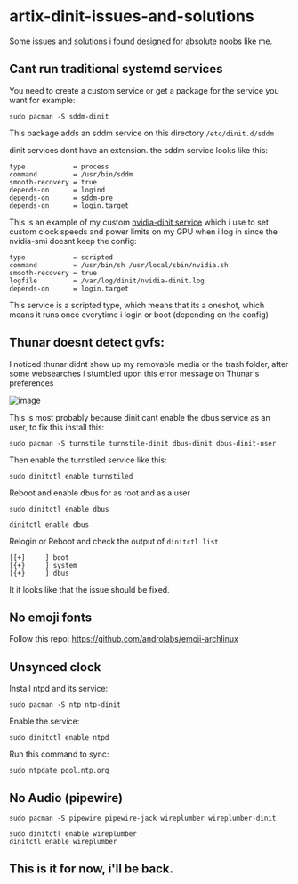 # artix-dinit-issues-and-solutions
Some issues and solutions i found designed for absolute noobs like me.

## Cant run traditional systemd services
You need to create a custom service or get a package for the service you want for example:
```
sudo pacman -S sddm-dinit
```
This package adds an sddm service on this directory ```/etc/dinit.d/sddm```

dinit services dont have an extension.
the sddm service looks like this:

```
type            = process
command         = /usr/bin/sddm
smooth-recovery = true
depends-on      = logind
depends-on      = sddm-pre
depends-on      = login.target

```
This is an example of my custom [nvidia-dinit service](https://github.com/fumofumoenjoyer/nvidia-service) which i use to set custom clock speeds and power limits on my GPU when i log in since the nvidia-smi doesnt keep the config:
```
type            = scripted
command         = /usr/bin/sh /usr/local/sbin/nvidia.sh
smooth-recovery = true
logfile         = /var/log/dinit/nvidia-dinit.log
depends-on      = login.target
```
This service is a scripted type, which means that its a oneshot, which means it runs once everytime i login or boot (depending on the config)


## Thunar doesnt detect gvfs:
I noticed thunar didnt show up my removable media or the trash folder, after some websearches i stumbled upon this error message on Thunar's preferences

![image](https://github.com/user-attachments/assets/90491653-2117-4d6f-aac5-92b479d301f3)

This is most probably because dinit cant enable the dbus service as an user, to fix this install this:
```
sudo pacman -S turnstile turnstile-dinit dbus-dinit dbus-dinit-user
```
Then enable the turnstiled service like this:
```
sudo dinitctl enable turnstiled
```
Reboot and enable dbus for as root and as a user

```
sudo dinitctl enable dbus
```
```
dinitctl enable dbus
```
Relogin or Reboot and check the output of ```dinitctl list```
```
[[+]     ] boot
[{+}     ] system
[{+}     ] dbus
```
It it looks like that the issue should be fixed.

## No emoji fonts
Follow this repo: https://github.com/androlabs/emoji-archlinux

## Unsynced clock
Install ntpd and its service:
```
sudo pacman -S ntp ntp-dinit
```
Enable the service:
```
sudo dinitctl enable ntpd 
```
Run this command to sync:
```
sudo ntpdate pool.ntp.org
```

## No Audio (pipewire)

```
sudo pacman -S pipewire pipewire-jack wireplumber wireplumber-dinit
```
```
sudo dinitctl enable wireplumber
dinitctl enable wireplumber
```
## This is it for now, i'll be back.
